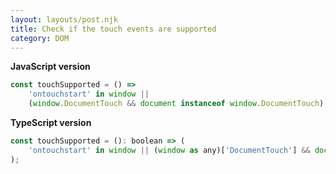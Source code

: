 ```yaml
---
layout: layouts/post.njk
title: Check if the touch events are supported
category: DOM
---
```


**JavaScript version**

```js
const touchSupported = () =>
	'ontouchstart' in window ||
	(window.DocumentTouch && document instanceof window.DocumentTouch);
```

**TypeScript version**

```js
const touchSupported = (): boolean => (
    'ontouchstart' in window || (window as any)['DocumentTouch'] && document instanceof (window as any)['DocumentTouch']
);
```
